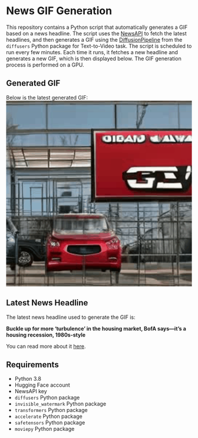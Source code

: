 # News GIF Generation
This repository contains a Python script that automatically generates a GIF based on a news headline. The script uses the [NewsAPI](https://newsapi.org/) to fetch the latest headlines, and then generates a GIF using the [DiffusionPipeline](https://github.com/huggingface/diffusers) from the `diffusers` Python package for Text-to-Video task.
The script is scheduled to run every few minutes. Each time it runs, it fetches a new headline and generates a new GIF, which is then displayed below. The GIF generation process is performed on a GPU.

## Generated GIF
Below is the latest generated GIF:
![Generated GIF](output.gif?raw=true&v=1696738165)

## Latest News Headline
The latest news headline used to generate the GIF is:

**Buckle up for more ‘turbulence’ in the housing market, BofA says—it’s a housing recession, 1980s-style**

You can read more about it [here](https://fortune.com/2023/10/06/home-price-outlook-bank-of-america-housing-recession-turbulence-1980s-not-2008/).

## Requirements
- Python 3.8
- Hugging Face account
- NewsAPI key
- `diffusers` Python package
- `invisible_watermark` Python package
- `transformers` Python package
- `accelerate` Python package
- `safetensors` Python package
- `moviepy` Python package
